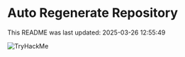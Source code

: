 # Auto Regenerate Repository

This README was last updated: 2025-03-26 12:55:49

 ![TryHackMe](https://tryhackme.com/badge/533634)